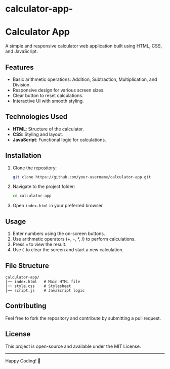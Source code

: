 # calculator-app-

# Calculator App

A simple and responsive calculator web application built using HTML, CSS, and JavaScript.

## Features

- Basic arithmetic operations: Addition, Subtraction, Multiplication, and Division.
- Responsive design for various screen sizes.
- Clear button to reset calculations.
- Interactive UI with smooth styling.

## Technologies Used

- **HTML**: Structure of the calculator.
- **CSS**: Styling and layout.
- **JavaScript**: Functional logic for calculations.

## Installation

1. Clone the repository:
   ```bash
   git clone https://github.com/your-username/calculator-app.git
   ```
2. Navigate to the project folder:
   ```bash
   cd calculator-app
   ```
3. Open `index.html` in your preferred browser.

## Usage

1. Enter numbers using the on-screen buttons.
2. Use arithmetic operators (+, -, *, /) to perform calculations.
3. Press `=` to view the result.
4. Use `C` to clear the screen and start a new calculation.

## File Structure

```
calculator-app/
│── index.html   # Main HTML file
│── style.css    # Stylesheet
│── script.js    # JavaScript logic
```

## Contributing

Feel free to fork the repository and contribute by submitting a pull request.

## License

This project is open-source and available under the MIT License.

---

Happy Coding! 🚀


